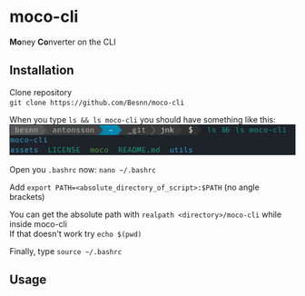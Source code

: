 # moco-cli
**Mo**ney **Co**nverter on the CLI

## Installation
Clone repository  
    ```
    git clone https://github.com/Besnn/moco-cli
    ```  




When you type `ls && ls moco-cli` you should have something like this:  
![ls && ls moco-cli](/assets/ls.png)


Open you `.bashrc` now: `nano ~/.bashrc`  


Add `export PATH=<absolute_directory_of_script>:$PATH` (no angle brackets)

You can get the absolute path with `realpath <directory>/moco-cli` while inside moco-cli  
If that doesn't work try `echo $(pwd)`

Finally, type `source ~/.bashrc`  


## Usage
